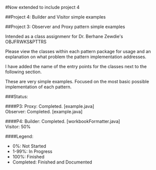 #Now extended to include project 4

##Project 4: Builder and Visitor simple examples

##Project 3: Observer and Proxy pattern simple examples

Intended as a class assignmenr for Dr. Berhane Zewdie's OBJFRWKS&PTTRS

Please view the classes within each pattern package for usage and an explanation on what problem the pattern implementation addresses.

I have added the name of the entry points for the classes next to the following section.

These are very simple examples. Focused on the most basic possible implementation of each pattern.

###Status:

####P3:
Proxy: Completed. [example.java]<br>
Observer: Completed. [example.java]<br>

####P4:
Builder: Completed. [workbookFormatter.java]<br>
Visitor: 50%<br>

####Legend:

- 0%: Not Started
- 1-99%: In Progress
- 100%: Finished
- Completed: Finished and Documented
